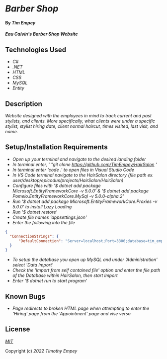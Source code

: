 # _Barber Shop_

#### By _**Tim Empey**_

#### _Eau Calvin's Barber Shop Website_

## Technologies Used

* _C#_
* _.NET_
* _HTML_
* _CSS_
* _MySQL_
* _Entity_

## Description

_Website designed with the employees in mind to track current and past stylists, and clients. More specifically, what clients were under a specific stylist, stylist hiring date, client normal haircut, times visited, last visit, and name._

## Setup/Installation Requirements

* _Open up your terminal and navigate to the desired landing folder_
* _In terminal enter, ' "git clone https://github.com/TimEmpey/HairSalon '_
* _In terminal enter 'code .' to open files in Visual Studio Code_
* _In VS Code terminal navigate to the HairSalon directory (file path ex. user/desktop/epicodus/projects/HairSalon/HairSalon)_
* _Configure files with '$ dotnet add package Microsoft.EntityFrameworkCore -v 5.0.0' & '$ dotnet add package Pomelo.EntityFrameworkCore.MySql -v 5.0.0-alpha.2'_
* _Run '$ dotnet add package Microsoft.EntityFrameworkCore.Proxies -v 5.0.0' to install Lazy Loading_
* _Run '$ dotnet restore'_
* _Create file names 'appsettings.json'_
* _Enter the following into the file_
```json
{
  "ConnectionStrings": {
      "DefaultConnection": "Server=localhost;Port=3306;database=tim_empey;uid=root;pwd=YOUR_PASSWORD;"
  }
}
```
* _To setup the database you open up MySQL and under 'Administration' select 'Data Import'_
* _Check the 'Import from self contained file' option and enter the file path of the Database within HairSalon, then start Import_
* _Enter '$ dotnet run to start program'_

## Known Bugs

* _Page redirects to broken HTML page when attempting to enter the 'Hiring' page from the 'Appointment' page and vise versa_

## License

_[MIT](https://en.wikipedia.org/wiki/MIT_License)_

Copyright (c) _2022_ _Timothy Empey_
